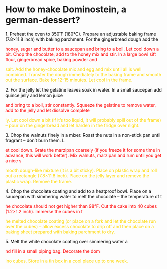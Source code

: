 # How to make Dominostein, a german-dessert?
<p style="color:black;">1. Preheat the oven to 350˚F (180°C). Prepare an adjustable baking frame (7.8×11.8 inch) with baking parchment. For the gingerbread dough add the <p><p style="color:red;>">honey, sugar and butter to a saucepan and bring to a boil. Let cool down a bit. Chop the chocolate, add to the honey mix and stir. In a large bowl sift flour, gingerbread spice, baking powder and <p><p style="color:gold;">salt. Add the honey-chocolate mix and egg and mix until all is well combined. Transfer the dough immediately to the baking frame and smooth out the surface. Bake for 12-15 minutes. Let cool in the frame.<p>

<p style="color:black;">2. For the jelly let the gelatine leaves soak in water. In a small saucepan add quince jelly and lemon juice<p><p style="color:red;"> and bring to a boil, stir constantly. Squeeze the gelatine to remove water, add to the jelly and let dissolve complete<p style="color:gold;">ly. Let cool down a bit (if it’s too liquid, it will probably spill out of the frame) – pour on the gingerbread and let harden in the fridge over night.<p>

<p style="color:black;">3. Chop the walnuts finely in a mixer. Roast the nuts in a non-stick pan until fragrant – don’t burn them. L<p><p style="color:red;">et cool down. Grate the marzipan coarsely (if you freeze it for some time in advance, this will work better). Mix walnuts, marzipan and rum until you get a nice s<p><p style="color:gold;">mooth dough-like mixture (it is a bit sticky). Place on plastic wrap and roll out a rectangle (7.8×11.8 inch). Place on the jelly layer and remove the plastic wrap. Remove the frame.<p>

<p style="color:black;">4. Chop the chocolate coating and add to a heatproof bowl. Place on a saucepan with simmering water to melt the chocolate – the temperature of t<p><p style="color:red;">he chocolate should not get higher than 98°F. Cut the cake into 40 cubes (1.2×1.2 inch). Immerse the cubes in t<p><p style="color:gold;">he melted chocolate coating (or place on a fork and let the chocolate run over the cubes) – allow excess chocolate to drip off and then place on a baking sheet prepared with baking parchment to dry.<p>

<p style="color:black;">5. Melt the white chocolate coating over simmering water a<p><p style="color:red;">nd fill in a small piping bag. Decorate the dom<p><p style="color:gold;">ino cubes. Store in a tin box in a cool place up to one week.<p>


